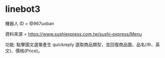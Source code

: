 # linebot3

機器人 ID = @967uxban

資料來源 = https://www.sushiexpress.com.tw/sushi-express/Menu

功能: 點擊圖文選單產生 quickreply 選取商品類型，並回復商品圖、品名(中、英文)、價格(Price)。
